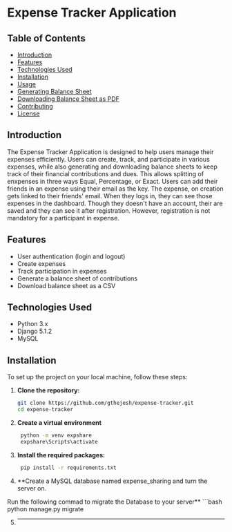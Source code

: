 # Expense Tracker Application

## Table of Contents
- [Introduction](#introduction)
- [Features](#features)
- [Technologies Used](#technologies-used)
- [Installation](#installation)
- [Usage](#usage)
- [Generating Balance Sheet](#generating-balance-sheet)
- [Downloading Balance Sheet as PDF](#downloading-balance-sheet-as-pdf)
- [Contributing](#contributing)
- [License](#license)

## Introduction
The Expense Tracker Application is designed to help users manage their expenses efficiently. Users can create, track, and participate in various expenses, while also generating and downloading balance sheets to keep track of their financial contributions and dues. This allows splitting of enxpenses in three ways Equal, Percentage, or Exact. Users can add their friends in an expense using their email as the key. The expense, on creation gets linked to their friends' email. When they logs in, they can see those expenses in the dashboard. Though they doesn't have an account, their are saved and they can see it after registration. However, registration is not mandatory for a participant in expense.

## Features
- User authentication (login and logout)
- Create expenses
- Track participation in expenses
- Generate a balance sheet of contributions
- Download balance sheet as a CSV

## Technologies Used
- Python 3.x
- Django 5.1.2
- MySQL

## Installation
To set up the project on your local machine, follow these steps:

1. **Clone the repository:**
   ```bash
   git clone https://github.com/gthejesh/expense-tracker.git
   cd expense-tracker

2. **Create a virtual environment**
   ```bash
    python -m venv expshare
    expshare\Scripts\activate

3. **Install the required packages:**
   ```bash
    pip install -r requirements.txt

4. **Create a MySQL database named expense_sharing and turn the server on. 

Run the following commad to migrate the Database to your server**
    ```bash
    python manage.py migrate

5. ****

